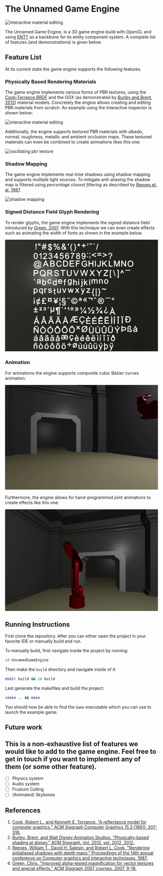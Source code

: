 # The Unnamed Game Engine
![interactive material editing](/docs/images/banner.gif)

The Unnamed Game Engine, is a 3D game engine build with OpenGL and using [ENTT](https://github.com/skypjack/entt) as a backbone for its entity component system. A complete list of features (and demonstrations) is given below.

## Feature List 
At its current state the game engine supports the following features. 

### Physically Based Rendering Materials
The game engine implements various forms of PBR textures, using the [Cook-Torrance BRDF](https://citeseerx.ist.psu.edu/document?repid=rep1&type=pdf&doi=06788323a219caa856a9f9f3e6f2df9084cc9eb5) and the GGX (as demonstrated by [Burley and Brent, 2012](https://media.disneyanimation.com/uploads/production/publication_asset/48/asset/s2012_pbs_disney_brdf_notes_v3.pdf)) material models. 
Concretely the engine allows creating and editing PBR materials from scratch. An example using the interactive inspector is shown below:

![interactive material editing](/docs/images/teapot_interactive.gif)

Additionally, the engine supports textured PBR materials with albedo, normal, roughness, metallic and ambient occlusion maps. These textured materials can even be combined to create animations likes this one:

![oscillating pbr texture](/docs/images/oscillating_dragon.gif)

### Shadow Mapping
The game engine implements real-time shadows using shadow mapping and supports multiple light sources. To mitigate anti-aliasing the shadow map is filtered using *percentage closest filtering* as described by [Reeves et. al, 1987](https://artis.inrialpes.fr/Members/Cyril.Soler/DEA/Ombres/Papers/Reeves.Sig87.pdf). 

![shadow mapping](/docs/images/shadow_mapping.gif)

### Signed Distance Field Glyph Rendering
To render glyphs, the game engine implements the signed distance field introduced by [Green, 2007](https://valvearchive.com/archive/Other%20Files/Publications/SIGGRAPH2007_AlphaTestedMagnification.pdf).
With this technique we can even create effects such as animating the width of fonts as shown in the example below.

![sdf glyphs](/docs/images/sdf_glyphs.gif)

### Animation
For animations the engine supports composite cubic Bézier curves animation:

![example of Bezier curve animation](/docs/images/bunny_hopping.gif)

Furthermore, the engine allows for hand-programmed joint animations to create effects like this one:

![example of hierarchical animation](/docs/images/robot.gif)

## Running Instructions

First clone the repository. After you can either open the project in your favorite IDE or manually build and run. 

To manually build, first navigate inside the project by running: 

```bash
cd UnnamedGameEngine
```

Then make the `build` directory and navigate inside of it:

```bash
mkdir build && cd build
```

Last generate the makefiles and build the project:
```bash
cmake .. && make 
```
You should now be able to find the `Game` executable which you can use to launch the example game.

## Future work
This is a non-exhaustive list of features we would like to add to the game engine. Feel free to get in touch if you want to implement any of them (or some other feature).
- 
- [ ] Physics system
- [ ] Audio system
- [ ] Frustum Culling 
- [ ] (Animated) Skyboxes

## References 
1. [Cook, Robert L., and Kenneth E. Torrance. "A reflectance model for computer graphics." ACM Siggraph Computer Graphics 15.3 (1981): 307-316.](https://citeseerx.ist.psu.edu/document?repid=rep1&type=pdf&doi=06788323a219caa856a9f9f3e6f2df9084cc9eb5)
2. [Burley, Brent, and Walt Disney Animation Studios. "Physically-based shading at disney." ACM Siggraph. Vol. 2012. vol. 2012, 2012.](https://media.disneyanimation.com/uploads/production/publication_asset/48/asset/s2012_pbs_disney_brdf_notes_v3.pdf)
3. [Reeves, William T., David H. Salesin, and Robert L. Cook. "Rendering antialiased shadows with depth maps." Proceedings of the 14th annual conference on Computer graphics and interactive techniques. 1987.](https://artis.inrialpes.fr/Members/Cyril.Soler/DEA/Ombres/Papers/Reeves.Sig87.pdf)
4. [Green, Chris. "Improved alpha-tested magnification for vector textures and special effects." ACM Siggraph 2007 courses. 2007. 9-18.](https://valvearchive.com/archive/Other%20Files/Publications/SIGGRAPH2007_AlphaTestedMagnification.pdf)